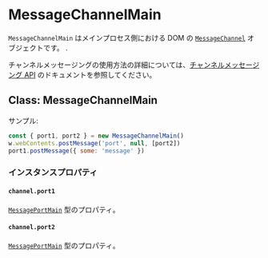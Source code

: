 # MessageChannelMain

`MessageChannelMain` はメインプロセス側における DOM の [`MessageChannel`][] オブジェクトです。 .

チャンネルメッセージングの使用方法の詳細については、[チャンネルメッセージング API][] のドキュメントを参照してください。

## Class: MessageChannelMain

サンプル:
```js
const { port1, port2 } = new MessageChannelMain()
w.webContents.postMessage('port', null, [port2])
port1.postMessage({ some: 'message' })
```

### インスタンスプロパティ

#### `channel.port1`

[`MessagePortMain`](message-port-main.md) 型のプロパティ。

#### `channel.port2`

[`MessagePortMain`](message-port-main.md) 型のプロパティ。

[`MessageChannel`]: https://developer.mozilla.org/en-US/docs/Web/API/MessageChannel
[チャンネルメッセージング API]: https://developer.mozilla.org/en-US/docs/Web/API/Channel_Messaging_API
